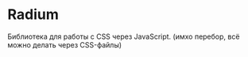 # Radium
Библиотека для работы с CSS через JavaScript. (имхо перебор, всё можно делать через CSS-файлы)
